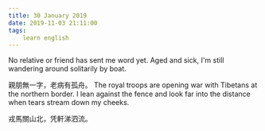 ```yaml
---
title: 30 January 2019
date: 2019-11-03 21:11:00
tags:
    learn english
---
```

No relative or friend has sent me word yet. Aged and
sick, I'm still wandering around solitarily by boat. 

親朋無一字，老病有孤舟。
The royal troops are opening war with Tibetans
at the northern border. I lean against the fence and look far into the
distance when tears stream down my cheeks. 

戎馬關山北，凭軒涕泗流。
